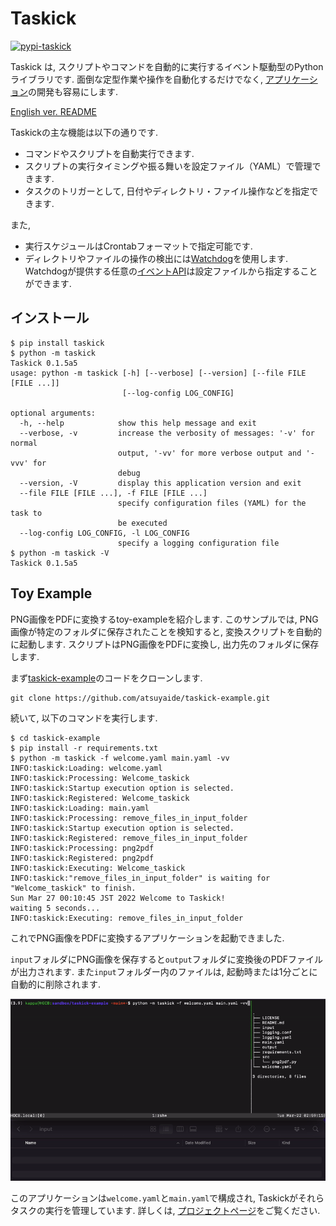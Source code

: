 # Taskick

[![pypi-taskick](https://img.shields.io/pypi/v/taskick)](https://pypi.org/project/taskick/)

Taskick は, スクリプトやコマンドを自動的に実行するイベント駆動型のPythonライブラリです.
面倒な定型作業や操作を自動化するだけでなく, [アプリケーション](https://github.com/atsuyaide/taskick#toy-example)の開発も容易にします.

[English ver. README](https://github.com/atsuyaide/taskick)

Taskickの主な機能は以下の通りです.

- コマンドやスクリプトを自動実行できます.
- スクリプトの実行タイミングや振る舞いを設定ファイル（YAML）で管理できます.
- タスクのトリガーとして, 日付やディレクトリ・ファイル操作などを指定できます.

また,

- 実行スケジュールはCrontabフォーマットで指定可能です.
- ディレクトリやファイルの操作の検出には[Watchdog](https://github.com/gorakhargosh/watchdog)を使用します. Watchdogが提供する任意の[イベントAPI](https://python-watchdog.readthedocs.io/en/stable/api.html#module-watchdog.events)は設定ファイルから指定することができます.

## インストール

```shell
$ pip install taskick
$ python -m taskick
Taskick 0.1.5a5
usage: python -m taskick [-h] [--verbose] [--version] [--file FILE [FILE ...]]
                         [--log-config LOG_CONFIG]

optional arguments:
  -h, --help            show this help message and exit
  --verbose, -v         increase the verbosity of messages: '-v' for normal
                        output, '-vv' for more verbose output and '-vvv' for
                        debug
  --version, -V         display this application version and exit
  --file FILE [FILE ...], -f FILE [FILE ...]
                        specify configuration files (YAML) for the task to
                        be executed
  --log-config LOG_CONFIG, -l LOG_CONFIG
                        specify a logging configuration file
$ python -m taskick -V
Taskick 0.1.5a5
```

## Toy Example

PNG画像をPDFに変換するtoy-exampleを紹介します.
このサンプルでは, PNG画像が特定のフォルダに保存されたことを検知すると, 変換スクリプトを自動的に起動します.
スクリプトはPNG画像をPDFに変換し, 出力先のフォルダに保存します.

まず[taskick-example](https://github.com/atsuyaide/taskick-example)のコードをクローンします.

```shell
git clone https://github.com/atsuyaide/taskick-example.git
```

続いて, 以下のコマンドを実行します.

```shell
$ cd taskick-example
$ pip install -r requirements.txt
$ python -m taskick -f welcome.yaml main.yaml -vv
INFO:taskick:Loading: welcome.yaml
INFO:taskick:Processing: Welcome_taskick
INFO:taskick:Startup execution option is selected.
INFO:taskick:Registered: Welcome_taskick
INFO:taskick:Loading: main.yaml
INFO:taskick:Processing: remove_files_in_input_folder
INFO:taskick:Startup execution option is selected.
INFO:taskick:Registered: remove_files_in_input_folder
INFO:taskick:Processing: png2pdf
INFO:taskick:Registered: png2pdf
INFO:taskick:Executing: Welcome_taskick
INFO:taskick:"remove_files_in_input_folder" is waiting for "Welcome_taskick" to finish.
Sun Mar 27 00:10:45 JST 2022 Welcome to Taskick!
waiting 5 seconds...
INFO:taskick:Executing: remove_files_in_input_folder
```

これでPNG画像をPDFに変換するアプリケーションを起動できました.

`input`フォルダにPNG画像を保存すると`output`フォルダに変換後のPDFファイルが出力されます.
また`input`フォルダー内のファイルは, 起動時または1分ごとに自動的に削除されます.

![png2gif](https://github.com/atsuyaide/taskick/raw/main/png_to_pdf.gif)

このアプリケーションは`welcome.yaml`と`main.yaml`で構成され, Taskickがそれらタスクの実行を管理しています.
詳しくは, [プロジェクトページ](https://github.com/atsuyaide/taskick-example)をご覧ください.
